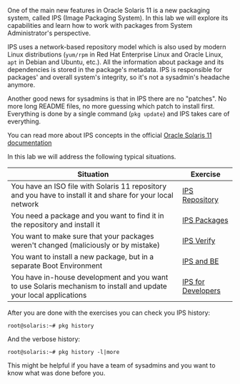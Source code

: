 One of the main new features in Oracle Solaris 11 is a new packaging
system, called IPS (Image Packaging System). In this lab we will explore
its capabilities and learn how to work with packages from System
Administrator's perspective.

IPS uses a network-based repository model which is also used by modern Linux distributions (`yum/rpm` in Red Hat Enterprise Linux and Oracle Linux, `apt` in Debian and Ubuntu, etc.). All the information about package and its dependencies is stored in the package's metadata. IPS is responsible for packages' and overall system's integrity, so it's not a sysadmin's headache anymore. 

Another good news for sysadmins is that in IPS there are no "patches". No more long README files, no more guessing which patch to install first. Everything is done by a single command (`pkg update`) and IPS takes care of everything.

You can read more about IPS concepts in the official [Oracle Solaris 11 documentation](https://docs.oracle.com/cd/E53394_01/html/E54739/ghyer.html)

In this lab we will address the following typical situations.


|Situation | Exercise|
|----------|---------|
You have an ISO file with Solaris 11 repository and you have to install it and share for your local network|[IPS Repository](ips_repo.md)
You need a package and you want to find it in the repository and install it|[IPS Packages](ips_install.md)
You want to make sure that your packages weren't changed (maliciously or by mistake)|[IPS Verify](ips_verify.md)
You want to install a new package, but in a separate Boot Environment|[IPS and BE](ips_be.md)
You have in-house development and you want to use Solaris mechanism to install and update your local applications|[IPS for Developers](ips_dev.md)  


After you are done with the exercises you can check you IPS history:

``` console
root@solaris:~# pkg history
```

And the verbose history:

``` console
root@solaris:~# pkg history -l|more
```

This might be helpful if you have a team of sysadmins and you want to know what was done before you.

